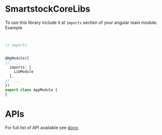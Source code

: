 # SmartstockCoreLibs

To use this library include it at `imports` section of your angular main module. Example

```typescript


// imports


@NgModule({
// ....
  imports: [
    LibModule
  ],
// ....
})
export class AppModule {
}

```

# APIs

For full list of API available see [docs](./projects/libs/README.md);
